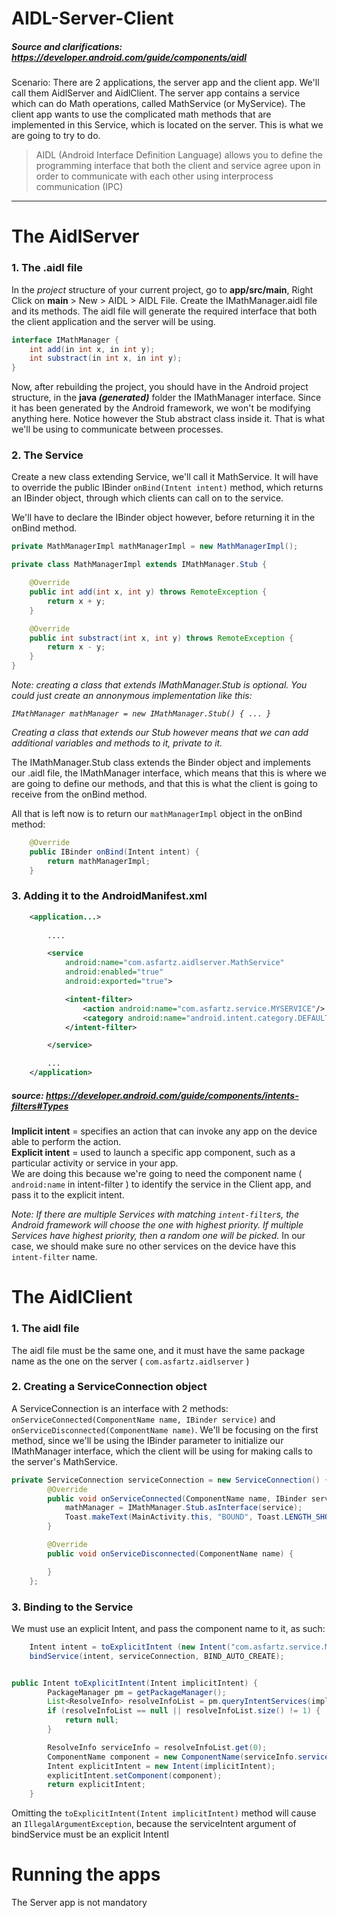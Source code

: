 # AIDL-Server-Client

##### Source and clarifications: https://developer.android.com/guide/components/aidl

Scenario: There are 2 applications, the server app and the client app. We'll call them AidlServer and AidlClient. The server app contains a service which can do Math operations, called MathService (or MyService). The client app wants to use the complicated math methods that are implemented in this Service, which is located on the server. This is what we are going to try to do.

> AIDL (Android Interface Definition Language) allows you to define the programming interface that both the client and service agree upon in order to communicate with each other using interprocess communication (IPC)





___

# The AidlServer
### 1.  The .aidl file

In the _project_ structure of your current project, go to **app/src/main**, Right Click on **main** > New > AIDL > AIDL File.  Create the IMathManager.aidl file and its methods. The aidl file will generate the required interface that both the client application and the server will be using.
```java
interface IMathManager {
    int add(in int x, in int y);
    int substract(in int x, in int y);
}
```

Now, after rebuilding the project, you should have in the Android project structure, in the **java *(generated)*** folder the IMathManager interface. Since it has been generated by the Android framework, we won't be modifying anything here. Notice however the Stub abstract class inside it. That is what we'll be using to communicate between processes.

### 2.  The Service

Create a new class extending Service, we'll call it MathService. It will have to override the public IBinder ```onBind(Intent intent)``` method, which returns an IBinder object, through which clients can call on to the service.

We'll have to declare the IBinder object however, before returning it in the onBind method.
```java
private MathManagerImpl mathManagerImpl = new MathManagerImpl();

private class MathManagerImpl extends IMathManager.Stub {

    @Override
    public int add(int x, int y) throws RemoteException {
        return x + y;
    }

    @Override
    public int substract(int x, int y) throws RemoteException {
        return x - y;
    }
}
```
_Note: creating a class that extends IMathManager.Stub is optional. You could just create an annonymous implementation like this:_

_``` IMathManager mathManager = new IMathManager.Stub() { ... } ```_

_Creating a class that extends our Stub however means that we can add additional variables and methods to it, private to it._


The IMathManager.Stub class extends the Binder object and implements our .aidl file, the IMathManager interface, which means that this is where we are going to define our methods, and that this is what the client is going to receive from the onBind method.

All that is left now is to return our ```mathManagerImpl``` object in the onBind method:
```java
    @Override
    public IBinder onBind(Intent intent) {
        return mathManagerImpl;
    }
```

### 3.  Adding it to the AndroidManifest.xml

```xml
    <application...>
        
        ....

        <service
            android:name="com.asfartz.aidlserver.MathService"
            android:enabled="true"
            android:exported="true">

            <intent-filter>
                <action android:name="com.asfartz.service.MYSERVICE"/>
                <category android:name="android.intent.category.DEFAULT"/>
            </intent-filter>

        </service>

        ...
    </application>        
```
##### source: https://developer.android.com/guide/components/intents-filters#Types
**Implicit intent** = specifies an action that can invoke any app on the device able to perform the action.  
**Explicit intent** = used to launch a specific app component, such as a particular activity or service in your app.  
We are doing this because we're going to need the component name ( ```android:name``` in intent-filter ) to identify the service in the Client app, and pass it to the explicit intent.

*Note: If there are multiple Services with matching ```intent-filter```s, the Android framework will choose the one with highest priority. If multiple Services have highest priority, then a random one will be picked.* In our case, we should make sure no other services on the device have this ```intent-filter``` name.




# The AidlClient
### 1.  The aidl file

The aidl file must be the same one, and it must have the same package name as the one on the server ( ```com.asfartz.aidlserver``` )

### 2. Creating a ServiceConnection object

A ServiceConnection is an interface with 2 methods: ```onServiceConnected(ComponentName name, IBinder service)``` and ```onServiceDisconnected(ComponentName name)```. We'll be focusing on the first method, since we'll be using the IBinder parameter to initialize our IMathManager interface, which the client will be using for making calls to the server's MathService.

```java
private ServiceConnection serviceConnection = new ServiceConnection() {
        @Override
        public void onServiceConnected(ComponentName name, IBinder service) {
            mathManager = IMathManager.Stub.asInterface(service);
            Toast.makeText(MainActivity.this, "BOUND", Toast.LENGTH_SHORT).show();
        }

        @Override
        public void onServiceDisconnected(ComponentName name) {

        }
    };
```

### 3. Binding to the Service

We must use an explicit Intent, and pass the component name to it, as such:
```java
    Intent intent = toExplicitIntent (new Intent("com.asfartz.service.MYSERVICE"));
    bindService(intent, serviceConnection, BIND_AUTO_CREATE);


public Intent toExplicitIntent(Intent implicitIntent) {
        PackageManager pm = getPackageManager();
        List<ResolveInfo> resolveInfoList = pm.queryIntentServices(implicitIntent, 0);
        if (resolveInfoList == null || resolveInfoList.size() != 1) {
            return null;
        }

        ResolveInfo serviceInfo = resolveInfoList.get(0);
        ComponentName component = new ComponentName(serviceInfo.serviceInfo.packageName, serviceInfo.serviceInfo.name);
        Intent explicitIntent = new Intent(implicitIntent);
        explicitIntent.setComponent(component);
        return explicitIntent;
    }
```

Omitting the ```toExplicitIntent(Intent implicitIntent)``` method will cause an ```IllegalArgumentException```, because the  serviceIntent argument of bindService must be an explicit IntentI




# Running the apps
The Server app is not mandatory
